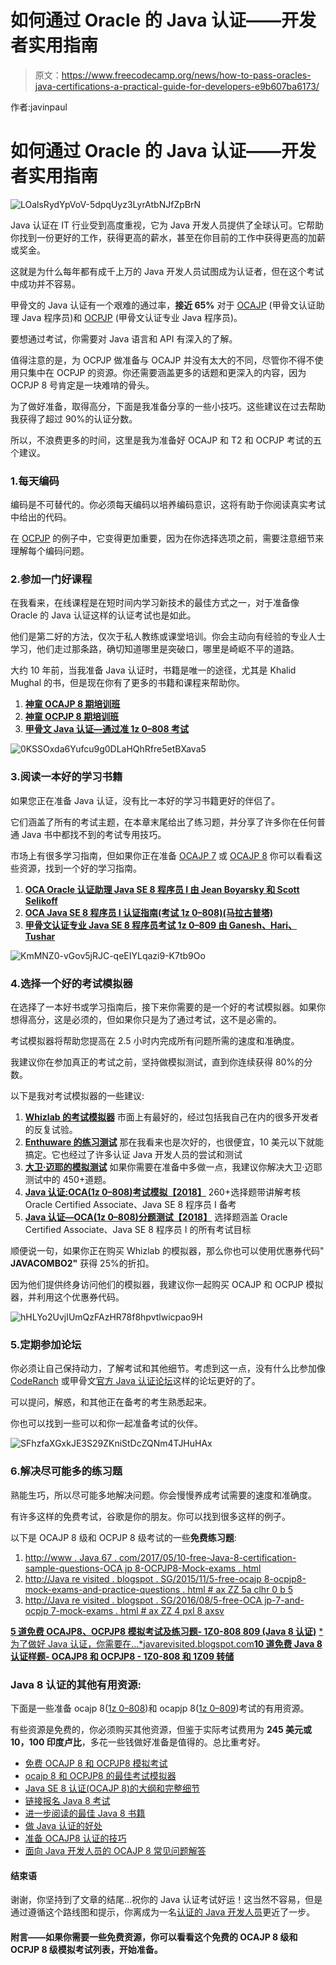 # 如何通过 Oracle 的 Java 认证——开发者实用指南

> 原文：<https://www.freecodecamp.org/news/how-to-pass-oracles-java-certifications-a-practical-guide-for-developers-e9b607ba6173/>

作者:javinpaul

# 如何通过 Oracle 的 Java 认证——开发者实用指南

![LOalsRydYpVoV-5dpqUyz3LyrAtbNJfZpBrN](img/707bed2cac8489891cc096a1328477b1.png)

Java 认证在 IT 行业受到高度重视，它为 Java 开发人员提供了全球认可。它帮助你找到一份更好的工作，获得更高的薪水，甚至在你目前的工作中获得更高的加薪或奖金。

这就是为什么每年都有成千上万的 Java 开发人员试图成为认证者，但在这个考试中成功并不容易。

甲骨文的 Java 认证有一个艰难的通过率，**接近 65%** 对于 [OCAJP](https://javarevisited.blogspot.com/2017/08/java-se-8-certification-books-ocajp8-ocpjp8.html) (甲骨文认证助理 Java 程序员)和 [OCPJP](https://javarevisited.blogspot.com/2018/07/do-you-need-to-pass-ocajp-before-taking-OCPJP-Java-certification.html#axzz5KQoN3YqB) (甲骨文认证专业 Java 程序员)。

要想通过考试，你需要对 Java 语言和 API 有深入的了解。

值得注意的是，为 OCPJP 做准备与 OCAJP 并没有太大的不同，尽管你不得不使用只集中在 OCPJP 的资源。你还需要涵盖更多的话题和更深入的内容，因为 OCPJP 8 号肯定是一块难啃的骨头。

为了做好准备，取得高分，下面是我准备分享的一些小技巧。这些建议在过去帮助我获得了超过 90%的认证分数。

所以，不浪费更多的时间，这里是我为准备好 OCAJP 和 T2 和 OCPJP 考试的五个建议。

### 1.每天编码

编码是不可替代的。你必须每天编码以培养编码意识，这将有助于你阅读真实考试中给出的代码。

在 [OCPJP](https://javarevisited.blogspot.com/2017/01/difference-between-ocpjp-8-upgrade-exams-1Z0-813-1Z0-810.html#axzz5TRkZ9aeh) 的例子中，它变得更加重要，因为在你选择选项之前，需要注意细节来理解每个编码问题。

### 2.参加一门好课程

在我看来，在线课程是在短时间内学习新技术的最佳方式之一，对于准备像 Oracle 的 Java 认证这样的认证考试也是如此。

他们是第二好的方法，仅次于私人教练或课堂培训。你会主动向有经验的专业人士学习，他们走过那条路，确切知道哪里是突破口，哪里是崎岖不平的道路。

大约 10 年前，当我准备 Java 认证时，书籍是唯一的途径，尤其是 Khalid Mughal 的书，但是现在你有了更多的书籍和课程来帮助你。

1.  [**神童 OCAJP 8 期培训班**](http://shareasale.com/r.cfm?b=1130601&u=880419&m=43514&urllink=&afftrack=)
2.  [**神童 OCPJP 8 期培训班**](http://shareasale.com/r.cfm?b=1130600&u=880419&m=43514&urllink=&afftrack=)
3.  [**甲骨文 Java 认证—通过准 1z 0–808 考试**](https://click.linksynergy.com/fs-bin/click?id=JVFxdTr9V80&subid=0&offerid=323058.1&type=10&tmpid=14538&RD_PARM1=https%3A%2F%2Fwww.udemy.com%2Foracle-java-associate-certification-exam-course-1z0-808%2F)

![0KSSOxda6Yufcu9g0DLaHQhRfre5etBXava5](img/62da914cf99e91e768b6550e8d6cbfff.png)

### 3.阅读一本好的学习书籍

如果您正在准备 Java 认证，没有比一本好的学习书籍更好的伴侣了。

它们涵盖了所有的考试主题，在本章末尾给出了练习题，并分享了许多你在任何普通 Java 书中都找不到的考试专用技巧。

市场上有很多学习指南，但如果你正在准备 [OCAJP 7](http://www.java67.com/2016/07/3-best-books-to-prepare-ocajp-7-1z0-803.html) 或 [OCAJP 8](https://javarevisited.blogspot.com/2017/07/ocajp-8-faq-oracle-certified-associate-certification-1z0-808-exam.html) 你可以看看这些资源，找到一个好的学习指南。

1.  [**OCA Oracle 认证助理 Java SE 8 程序员 I 由 Jean Boyarsky 和 Scott Selikoff**](http://www.amazon.com/OCA-Certified-Associate-Programmer-1Z0-808/dp/1118957407?tag=javamysqlanta-20)
2.  [**OCA Java SE 8 程序员 I 认证指南(考试 1z 0–808)(马拉古普塔)**](https://www.amazon.com/OCA-Java-Programmer-Certification-Guide/dp/1617293253?tag=javamysqlanta-20)
3.  [**甲骨文认证专业 Java SE 8 程序员考试 1z 0–809 由 Ganesh、Hari、Tushar**](https://www.amazon.com/Oracle-Certified-Professional-Programmer-1Z0-809/dp/1484218353/?tag=javamysqlanta-20)

![KmMNZ0-vGov5jRJC-qeEIYLqazi9-K7tb9Oo](img/6a734335419e672cc5a37d2396e22c6f.png)

### 4.选择一个好的考试模拟器

在选择了一本好书或学习指南后，接下来你需要的是一个好的考试模拟器。如果你想得高分，这是必须的，但如果你只是为了通过考试，这不是必需的。

考试模拟器将帮助您提高在 2.5 小时内完成所有问题所需的速度和准确度。

我建议你在参加真正的考试之前，坚持做模拟测试，直到你连续获得 80%的分数。

以下是我对考试模拟器的一些建议:

1.  [**Whizlab 的考试模拟器**](http://shrsl.com/?g0ce)
    市面上有最好的，经过包括我自己在内的很多开发者的反复试验。
2.  [**Enthuware 的练习测试**](https://enthuware.com/index.php/java-mock-exams/oracle-certified-professional/java-se-8-1z0-809)
    那在我看来也是次好的，也很便宜，10 美元以下就能搞定。它也经过了许多认证 Java 开发人员的尝试和测试
3.  [**大卫·迈耶的模拟测试**](https://www.certification-questions.com/java8-dumps/1Z0-808-dumps.html?affiliateCode=fcff36fd-557a-4713-abf6-973e9924770f&utm_source=Javin&utm_medium=affiliate&utm_campaign=affiliate)
    如果你需要在准备中多做一点，我建议你解决大卫·迈耶测试中的 450+道题。
4.  [**Java 认证:OCA(1z 0–808)考试模拟【2018】**](https://click.linksynergy.com/fs-bin/click?id=JVFxdTr9V80&subid=0&offerid=323058.1&type=10&tmpid=14538&RD_PARM1=https%3A%2F%2Fwww.udemy.com%2Fjava-oca%2F)
    260+选择题带讲解考核 Oracle Certified Associate、Java SE 8 程序员 I 备考
5.  [**Java 认证—OCA(1z 0–808)分题测试【2018】**](https://click.linksynergy.com/fs-bin/click?id=JVFxdTr9V80&subid=0&offerid=323058.1&type=10&tmpid=14538&RD_PARM1=https%3A%2F%2Fwww.udemy.com%2Fjava-ocajp%2F)
    选择题涵盖 Oracle Certified Associate、Java SE 8 程序员 I 的所有考试目标

顺便说一句，如果你正在购买 Whizlab 的模拟器，那么你也可以使用优惠券代码" **JAVACOMBO2"** 获得 25%的折扣。

因为他们提供终身访问他们的模拟器，我建议你一起购买 OCAJP 和 OCPJP 模拟器，并利用这个优惠券代码。

![hHLYo2UvjIUmQzFAzHR78f8hpvtlwicpao9H](img/0e566255841edd0d9d6f513de95a0eff.png)

### 5.定期参加论坛

你必须让自己保持动力，了解考试和其他细节。考虑到这一点，没有什么比参加像 [CodeRanch](http://coderanch.com/) 或甲骨文[官方 Java 认证论坛](https://community.oracle.com/community/technology_network_community/certification/)这样的论坛更好的了。

可以提问，解惑，和其他正在备考的考生熟悉起来。

你也可以找到一些可以和你一起准备考试的伙伴。

![SFhzfaXGxkJE3S29ZKniStDcZQNm4TJHuHAx](img/0a138048675d187d1855d59e5b4072a9.png)

### 6.解决尽可能多的练习题

熟能生巧，所以尽可能多地解决问题。你会慢慢养成考试需要的速度和准确度。

有许多这样的免费考试，谷歌是你的朋友。你可以找到很多这样的例子。

以下是 OCAJP 8 级和 OCPJP 8 级考试的一些**免费练习题**:

1.  [http://www . Java 67 . com/2017/05/10-free-Java-8-certification-sample-questions-OCA jp 8-OCPJP8-Mock-exams . html](http://www.java67.com/2017/05/10-free-java-8-certification-sample-questions-OCAJP8-OCPJP8-Mock-Exams.html)
2.  [http://Java re visited . blogspot . SG/2015/11/5-free-ocajp 8-ocpjp8-mock-exams-and-practice-questions . html # ax ZZ 5a clhr 0 b 5](http://javarevisited.blogspot.sg/2015/11/5-free-ocajp8-ocpjp8-mock-exams-and-practice-questions.html#axzz5ACLhR0b5)
3.  [http://Java re visited . blogspot . SG/2016/08/5-free-OCA jp-7-and-ocpjp 7-mock-exams . html # ax ZZ 4 pxl 8 axsv](http://javarevisited.blogspot.sg/2016/08/5-free-ocajp-7-and-ocpjp7-mock-exams.html#axzz4pXl8Axsv)

[**5 道免费 OCAJP8、OCPJP8 模拟考试及练习题- 1Z0-808 809 (Java 8 认证)**](https://javarevisited.blogspot.com/2015/11/5-free-ocajp8-ocpjp8-mock-exams-and-practice-questions.html)
[*为了做好 Java 认证，你需要在…*javarevisited.blogspot.com](https://javarevisited.blogspot.com/2015/11/5-free-ocajp8-ocpjp8-mock-exams-and-practice-questions.html)[**10 道免费 Java 8 认证样题- OCAJP8 和 OCPJP8 - 1Z0-808 和 1Z09 转储**](http://www.java67.com/2017/05/10-free-java-8-certification-sample-questions-OCAJP8-OCPJP8-Mock-Exams.html)

### Java 8 认证的其他有用资源:

下面是一些准备 ocajp 8([1z 0–808](http://javarevisited.blogspot.com/2017/04/ocajp-1z0-808-best-books-and-mock-exams-Java8-certification.html))和 ocapjp 8([1z 0–809](http://www.java67.com/2017/05/top-5-books-for-ocajp8-and-ocpjp8-Java-8-certification-exam.html))考试的有用资源。

有些资源是免费的，你必须购买其他资源，但鉴于实际考试费用为 **245 美元或 10，100 印度卢比**，多花一些钱做好准备是值得的。总比重考好。

*   [免费 OCAJP 8 和 OCPJP8 模拟考试](http://javarevisited.blogspot.com/2015/11/5-free-ocajp8-ocpjp8-mock-exams-and-practice-questions.html)
*   [ocajp 8 和 OCPJP8 的最佳考试模拟器](http://javarevisited.blogspot.com/2016/11/top-5-java-8-practice-test-and-exam-simulators-best-OCAJP-OCAPJP.html)
*   [Java SE 8 认证(OCAJP 8)的大纲和完整细节](https://education.oracle.com/pls/web_prod-plq-dad/db_pages.getpage?page_id=5001&get_params=p_exam_id:1Z0-809)
*   [链接报名 Java 8 考试](http://www.pearsonvue.com/oracle/)
*   [进一步阅读的最佳 Java 8 书籍](http://www.java67.com/2015/07/5-books-learn-java-8-functional-programming.html)
*   [做 Java 认证的好处](http://javarevisited.blogspot.com/2014/01/does-java-certifications-like-scjp-ocjp-ocpjp-helps-carrer-job-interviews.html)
*   [准备 OCAJP8 认证的技巧](http://javarevisited.blogspot.com/2016/12/5-tips-to-prepare-for-oracle-java-certifications-OCAJP-OCPJP-exams.html)
*   [面向 Java 开发人员的 OCAJP 8 常见问题解答](https://javarevisited.blogspot.com/2017/07/ocajp-8-faq-oracle-certified-associate-certification-1z0-808-exam.html)

#### 结束语

谢谢，你坚持到了文章的结尾…祝你的 Java 认证考试好运！这当然不容易，但是通过遵循这个路线图和提示，你离成为一名[认证的 Java 开发人员](https://javarevisited.blogspot.com/2018/07/why-become-certified-java-programmer.html)更近了一步。

#### 附言——如果你需要一些免费资源，你可以看看这个免费的 OCAJP 8 级和 OCPJP 8 级模拟考试列表，开始准备。